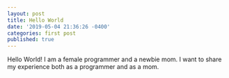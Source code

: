 ```yaml
---
layout: post
title: Hello World
date: '2019-05-04 21:36:26 -0400'
categories: first post
published: true
---
```


Hello World! I am a female programmer and a newbie mom. I want to share my experience both as a programmer and as a mom. 

